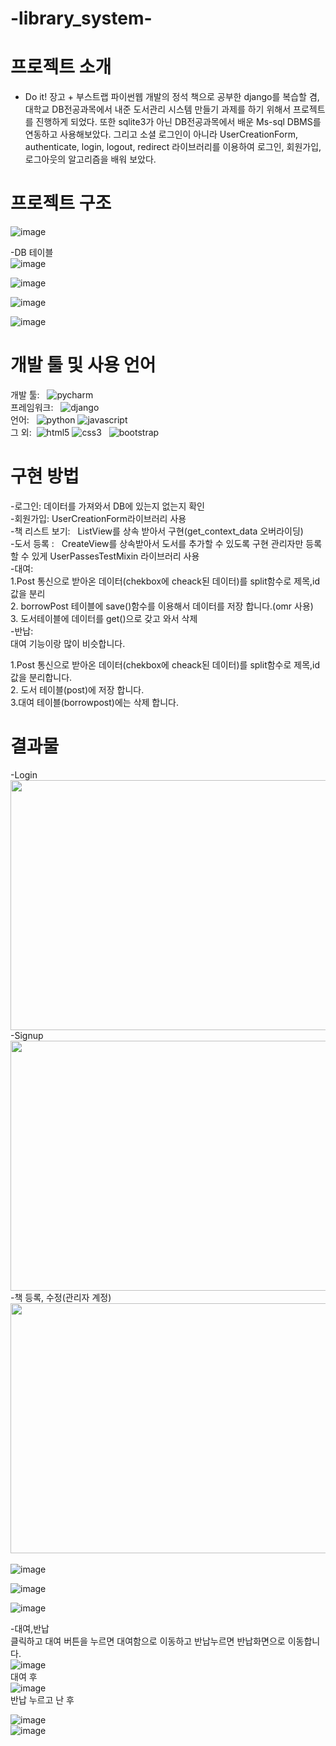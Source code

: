 # -library_system-

# 프로젝트 소개

- Do it! 장고 + 부스트랩 파이썬웹 개발의 정석 책으로 공부한 django를 복습할 겸, 대학교 DB전공과목에서 내준 도서관리 시스템 만들기 과제를 하기 위해서 프로젝트를 진행하게 되었다. 또한 sqlite3가 아닌 DB전공과목에서 배운 Ms-sql DBMS를 연동하고 사용해보았다. 그리고 소셜 로그인이 아니라 UserCreationForm, authenticate, login, logout, redirect 라이브러리를 이용하여 로그인, 회원가입, 로그아웃의 알고리즘을 배워 보았다. 


# 프로젝트 구조
![image](https://github.com/gnunoo/library_system/assets/97424506/75c81d4c-0b2f-4ae0-b294-5ca0ea9ac44f)


-DB 테이블<br/>
![image](https://github.com/gnunoo/library_system/assets/97424506/964fab74-21e8-4ca3-8fb3-2913e2d4980e)<br/>

![image](https://github.com/gnunoo/library_system/assets/97424506/ebb16205-e154-495f-b031-d0fd0224d86f)<br/>

![image](https://github.com/gnunoo/library_system/assets/97424506/d56aa982-afd4-4801-98a3-1ee74b7337f3)<br/>

![image](https://github.com/gnunoo/library_system/assets/97424506/36ba6b5c-f9e8-4f52-982a-ec6b1e63c286)



# 개발 툴 및 사용 언어
개발 툴: &nbsp; <img alt="pycharm" src ="https://img.shields.io/badge/pycharm-000000.svg?&style=for-the-badge&logo=pycharm&logoColor=whithe"/><br/>
프레임워크: &nbsp; <img alt="django" src ="https://img.shields.io/badge/django-092E20.svg?&style=for-the-badge&logo=django&logoColor=black"/><br/>
언어: &nbsp; <img alt="python" src ="https://img.shields.io/badge/python-3776AB.svg?&style=for-the-badge&logo=python&logoColor=black"/>&nbsp;<img alt="javascript" src ="https://img.shields.io/badge/javascript-F7DF1E.svg?&style=for-the-badge&logo=css3&logoColor=black"/><br/>
그 외: &nbsp;<img alt="html5" src ="https://img.shields.io/badge/html5-E34F26.svg?&style=for-the-badge&logo=html5&logoColor=black"/>&nbsp;<img alt="css3" src ="https://img.shields.io/badge/css3-1572B6.svg?&style=for-the-badge&logo=css3&logoColor=black"/> &nbsp; <img alt="bootstrap" src ="https://img.shields.io/badge/bootstrap-7952B3.svg?&style=for-the-badge&logo=bootstrap&logoColor=black"/><br/>







#  구현 방법
-로그인: 데이터를 가져와서 DB에 있는지 없는지 확인<br/>
-회원가입: UserCreationForm라이브러리 사용<br/>
-책 리스트 보기: &nbsp; ListView를 상속 받아서 구현(get_context_data 오버라이딩)<br/>
-도서 등록 : &nbsp; CreateView를 상속받아서 도서를 추가할 수 있도록 구현 관리자만 등록 할 수 있게 UserPassesTestMixin 라이브러리 사용<br/>
-대여: <br/>
1.Post 통신으로 받아온 데이터(chekbox에 cheack된 데이터)를 split함수로 제목,id 값을 분리<br/>
2. borrowPost 테이블에 save()함수를 이용해서 데이터를 저장 합니다.(omr 사용)<br/>
3. 도서테이블에 데이터를 get()으로 갖고 와서 삭제<br/>
-반납: <br/>
대여 기능이랑 많이 비슷합니다.<br/>

1.Post 통신으로 받아온 데이터(chekbox에 cheack된 데이터)를 split함수로 제목,id 값을 분리합니다.<br/>
2. 도서 테이블(post)에 저장 합니다.<br/>
3.대여 테이블(borrowpost)에는 삭제 합니다.<br/>



# 결과물 
-Login<br/>
<img src='https://github.com/gnunoo/library_system/assets/97424506/bd244cb1-0212-4794-9711-f05edccdbcc4' width='600px' height='400px'><br/>
-Signup<br/>
<img src='https://github.com/gnunoo/library_system/assets/97424506/0c42e55c-bed4-46ea-acde-642585dd0493' width='600px' height='400px'><br/>
-책 등록, 수정(관리자 계정)<br/>
<img src='https://github.com/gnunoo/library_system/assets/97424506/626cf9be-0566-4453-8f2b-482202863ad4' width='600px' height='400px'><br/>  
![image](https://github.com/gnunoo/library_system/assets/97424506/a3cc305e-d078-4113-a362-0aaaa06399fc)<br/>

![image](https://github.com/gnunoo/library_system/assets/97424506/5e3f50a2-4831-473a-a526-3fb541329de5)<br/>

![image](https://github.com/gnunoo/library_system/assets/97424506/448d57ae-bd1f-4c88-9aa5-1d65f6280f1e)<br/>

-대여,반납<br/>
클릭하고 대여 버튼을 누르면 대여함으로 이동하고 반납누르면 반납화면으로 이동합니다.<br/>
![image](https://github.com/gnunoo/library_system/assets/97424506/255317ad-2606-443e-9913-7c3990c48314)<br/>
대여 후<br/>
![image](https://github.com/gnunoo/library_system/assets/97424506/9af3b02e-e310-4c36-b35e-ccd4df45fa96)<br/>
반납 누르고 난 후<br/>

![image](https://github.com/gnunoo/library_system/assets/97424506/804aca4b-76a8-4254-8c94-126a662495b5)<br/>
![image](https://github.com/gnunoo/library_system/assets/97424506/b997a449-09f9-4e2e-a39e-26068bee9d5d)<br/>














